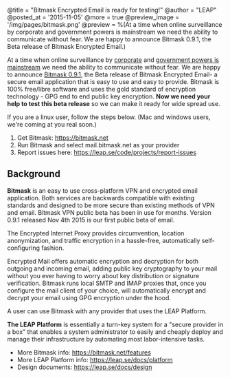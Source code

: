 @title = "Bitmask Encrypted Email is ready for testing!"
@author = "LEAP"
@posted_at = '2015-11-05'
@more = true
@preview_image = '/img/pages/bitmask.png'
@preview = %(At a time when online surveillance by corporate and government powers is mainstream we need the ability to communicate without fear. We are happy to announce Bitmask 0.9.1, the Beta release of Bitmask Encrypted Email.)


At a time when online surveillance by <a
href='http://boingboing.net/tag/hacking-team'>corporate</a> and <a
href="https://boingboing.net/2015/11/05/british-government-will-unsuc.html">government
powers is mainstream</a> we need the ability to communicate without fear. We
are happy to announce <a
href="https://github.com/ivanalejandro0/bitmask_client/blob/release/0.9.1/CHANGELOG.rst">Bitmask
0.9.1</a>, the Beta release of Bitmask Encrypted Email- a secure email
application that is easy to use and easy to provide.  Bitmask is 100%
free/libre software and uses the gold standard of encryption technology - GPG
end to end public key encryption. **Now we need your help to test this beta
release** so we can make it ready for wide spread use.

If you are a linux user, follow the steps below. (Mac and windows users, we're
coming at you real soon.)

1. Get Bitmask: https://bitmask.net
1. Run Bitmask and select mail.bitmask.net as your provider
1. Report issues here: https://leap.se/code/projects/report-issues


Background
--------------------------

**Bitmask** is an easy to use cross-platform VPN and encrypted email application.
Both services are backwards compatible with existing standards and designed to
be more secure than existing methods of VPN and email. Bitmask VPN public beta
has been in use for months. Version 0.9.1 released Nov 4th 2015 is our first
public beta of email.

The Encrypted Internet Proxy provides circumvention, location anonymization,
and traffic encryption in a hassle-free, automatically self-configuring
fashion.

Encrypted Mail offers automatic encryption and decryption for both outgoing and
incoming email, adding public key cryptography to your mail without you ever
having to worry about key distribution or signature verification. Bitmask runs
local SMTP and IMAP proxies that, once you configure the mail client of your
choice, will automatically encrypt and decrypt your email using GPG encryption
under the hood.

A user can use Bitmask with any provider that uses the LEAP Platform.

**The LEAP Platform** is essentially a turn-key system for a "secure provider in a
box" that enables a system administrator to easily and cheaply deploy and
manage their infrastructure by automating most labor-intensive tasks.

* More Bitmask info: https://bitmask.net/features
* More LEAP Platform info: https://leap.se/docs/platform
* Design documents: https://leap.se/docs/design
